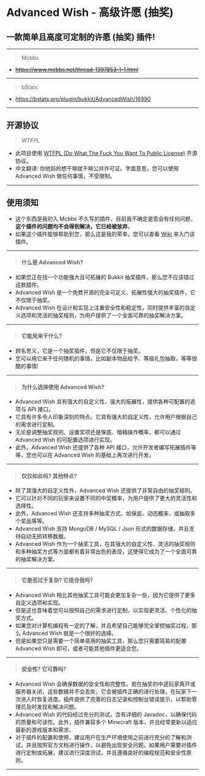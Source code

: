 # Advanced Wish - 高级许愿 (抽奖)
## 一款简单且高度可定制的许愿 (抽奖) 插件!

---
> Mcbbs
- ~~https://www.mcbbs.net/thread-1397853-1-1.html~~
---
> bStats
- https://bstats.org/plugin/bukkit/AdvancedWish/16990
---
## 开源协议
> WTFPL
- 此项目使用 [WTFPL (Do What The Fuck You Want To Public License)](http://www.wtfpl.net/) 开源协议。
- 中文翻译: 你他妈的想干嘛就干嘛公共许可证。字面意思，您可以使用 Advanced Wish 做任何事情，不受限制。
---
## 使用须知
- 这个东西是我初入 Mcbbs 不久写的插件，目前我不确定是否会有任何问题，**这个插件的问题均不会得到解决，它已经被放弃**。
- 如果这个插件能够帮助到您，那么这是我的荣幸。您可以查看 [Wiki](https://github.com/QwQ-dev/AdvancedWish/tree/main/wiki) 来入门该插件。
---
> #### 什么是 Advanced Wish?
- 如果您正在找一个功能强大且可拓展的 Bukkit 抽奖插件，那么您不应该错过这款插件。
- Advanced Wish 是一个免费开源的完全可定义、拓展性强大的抽奖插件，它不仅限于抽奖。
- Advanced Wish 在设计和实现上注重安全性和稳定性，同时提供丰富的自定义选项和灵活的抽奖规则，为用户提供了一个全面可靠的抽奖解决方案。
---
> #### 它能用来干什么?
- 顾名思义，它是一个抽奖插件，但是它不仅限于抽奖。
- 您可以用它来干任何随机的事情，比如副本物品给予、等级礼包抽取，等等很酷的事情!
---
> #### 为什么选择使用 Advanced Wish?
- Advanced Wish 具有强大的自定义性，强大的拓展性，提供各种可配置的选项与 API 接口。
- 它具有许多令人印象深刻的特点。它具有强大的自定义性，允许用户根据自己的需求进行定制。
- 无论是调整抽奖规则、设置奖项还是保底、暗箱操作概率，都可以通过 Advanced Wish 的可配置选项进行实现。
- 此外，Advanced Wish 还提供了各种 API 接口，允许开发者编写拓展插件等等，您也可以在 Advanced Wish 的基础上再次进行开发。
---
> #### 仅仅如此吗? 其他特点?
- 除了其强大的自定义性外，Advanced Wish 还提供了非常自由的抽奖规则。
- 它可以针对不同的玩家来设置不同的中奖概率，为用户提供了更大的灵活性和选择性。
- 此外，Advanced Wish 还支持多种抽奖方式，如保底、动态概率、或抽取多个奖品等等。
- Advanced Wish 支持 MongoDB / MySQL / Json 形式的数据存储，并且支持自动无损转移数据。
- Advanced Wish 作为一个抽奖工具，在其强大的自定义性、灵活的抽奖规则和多种抽奖方式等方面都有着非常出色的表现，这使得它成为了一个全面可靠的抽奖解决方案。
---
> #### 它是否过于复杂? 它适合我吗?
- Advanced Wish 相比其他抽奖工具可能会更加复杂一些，因为它提供了更多自定义选项和实现。
- 但是这也意味着您可以按照自己的需求进行定制，以实现更灵活、个性化的抽奖方式。
- 如果您对计算机编程有一定的了解，并且希望自己能够完全掌控抽奖过程，那么 Advanced Wish 就是一个很好的选择。
- 但是如果您只是需要一个简单易用的抽奖工具，那么您只需要简易的配置 Advanced Wish 即可，或者可能其他插件更适合您。
---
> #### 安全性? 它可靠吗?
- Advanced Wish 会确保数据的安全性和完整性。若在抽奖的中途玩家离开或服务器关闭，这些数据并不会丢失，它会被插件正确的进行处理，在玩家下一次进入时恢复进度。插件提供了完善的日志记录和控制台错误提示，以帮助管理员及时发现和解决问题。
- Advanced Wish 的代码经过充分的测试，含有详细的 Javadoc，以确保代码的质量和可读性。此外，插件兼容多个 Minecraft 版本，并且经常更新以适应最新的游戏版本和需求。
- 对于插件的配置和使用，建议用户在生产环境使用之前进行充分的了解和测试，并且按照官方文档进行操作，以避免出现安全问题。如果用户需要对插件进行定制或拓展，建议进行深度测试，并且遵循良好的编程规范和安全性原则。
---